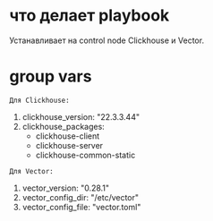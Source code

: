 # что делает playbook

Устанавливает на control node Clickhouse и Vector.

# group vars

`Для Clickhouse:`
1. clickhouse_version: "22.3.3.44"
2. clickhouse_packages:
     - clickhouse-client
     - clickhouse-server
     - clickhouse-common-static

`Для Vector:`
1. vector_version: "0.28.1" 
2. vector_config_dir: "/etc/vector" 
3. vector_config_file: "vector.toml"


